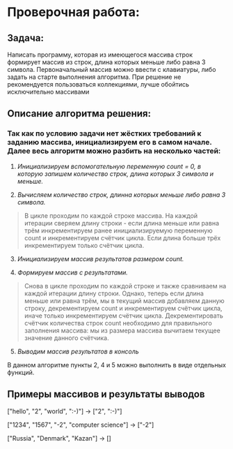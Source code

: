# Проверочная работа:
## Задача: 
 Написать программу, которая из имеющегося массива строк формирует массив из строк, длина которых меньше либо равна 3 символа. Первоначальный массив можно ввести с клавиатуры, либо задать на старте выполнения алгоритма. При решение не рекомендуется пользоваться коллекциями, лучше обойтись исключительно массивами
## Описание алгоритма решения:
### Так как по условию задачи нет жёстких требований к заданию массива, инициализируем его в самом начале. Далее весь алгоритм можно разбить на несколько частей:

1. *Инициализируем вспомогательную переменную count = 0, в которую запишем количество строк, длина которых 3 символа и меньше.*

2. *Вычисляем количество строк, длинна которых меньше либо равна 3 символа.*
>В цикле проходим по каждой строке массива. На каждой итерации сверяем длину строки - если длина меньше или равна трём инкрементируем ранее инициализируемую переменную count и инкрементируем счётчик цикла. Если длина больше трёх инкрементируем только счётчик цикла.

3. *Инициализируем массив результатов размером count.*

4. *Формируем массив с результатами.*
>Снова в цикле проходим по каждой строке и также сравниваем на каждой итерации длину строки. Однако, теперь если длина меньше или равна трём, мы в текущий массив добавляем данную строку, декрементируем count и инкрементируем счётчик цикла, иначе только инкрементируем счётчик цикла. Декрементировать счётчик количества строк count необходимо для правильного заполнения массива: мы из размера массива вычитаем текущее значение данного счётчика.

5. *Выводим массив результатов в консоль*

В данном алгоритме пункты 2, 4 и 5 можно выполнить в виде отдельных функций.

## Примеры массивов и результаты выводов
["hello", "2", "world", ":-)"] -> ["2", ":-)"]

["1234", "1567", "-2", "computer science"] -> ["-2"]

["Russia", "Denmark", "Kazan"] -> []





